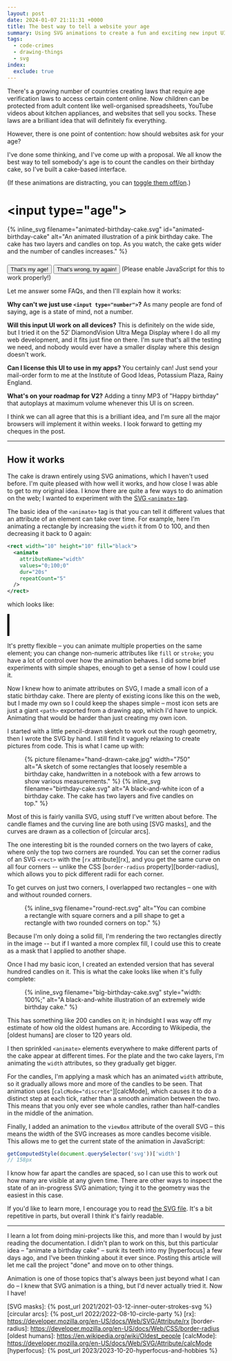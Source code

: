 ```yaml
---
layout: post
date: 2024-01-07 21:11:31 +0000
title: The best way to tell a website your age
summary: Using SVG animations to create a fun and exciting new input UI.
tags:
  - code-crimes
  - drawing-things
  - svg
index:
  exclude: true
---
```

There's a growing number of countries creating laws that require age verification laws to access certain content online.
Now children can be protected from adult content like well-organised spreadsheets, YouTube videos about kitchen appliances, and websites that sell you socks.
These laws are a brilliant idea that will definitely fix everything.

However, there is one point of contention: how should websites ask for your age?

I've done some thinking, and I've come up with a proposal.
We all know the best way to tell somebody's age is to count the candles on their birthday cake, so I've built a cake-based interface.

<style type="x-text/scss">
  #cakeInput {
    --width: calc(
      100vw
      - 3 * var(--default-padding)
      - env(safe-area-inset-left)
      - env(safe-area-inset-right)
      - 2 * var(--border-width)
    );

    /* Imagine we want a layout like this, where W is the full width of
     * the window, T is the text, and C is the cake.
     *
     *      WWWWWWWWWWWW|WWWWWWWWWWWW
     *          TTTTTTTT|TTTTTTTT
     *       CCCCCCCCCCC|CCCCCCCCCCC
     *
     * By default, the cake will be aligned flush left with the text:
     *
     *      WWWWWWWWWWWW|WWWWWWWWWWWW
     *          TTTTTTTT|TTTTTTTT
     *          CCCCCCCCCCC|CCCCCCCCCCC
     *
     * But we want it pushing against the left-hand side of the window.
     * Then we work out the margin we need to push it left by by taking
     * the difference of half the width of the cake, and half the width
     * of the text.
     *
     *      WWWWWWWWWWWW|WWWWWWWWWWWW
     *          TTTTTTTT|TTTTTTTT
     *          ^^^^^^^^
     *           = 50%
     *
     *       CCCCCCCCCCC|CCCCCCCCCCC
     *       ^^^^^^^^^^^
     *        = width / 2
     *
     */

    width: var(--width);
    margin-left:  calc(-1 * (var(--width) / 2 - 50%));
    background: #ff00d022;
    border: var(--border-width) solid #ff00d0;
    border-radius: 10px;
    text-align: center;
    font-family: 'Comic Sans MS', 'Comic Sans', sans-serif;
    color: #ff00d0;
    padding-bottom: 1em;
    padding-left: var(--default-padding);
    overflow: scroll;

    display: inline-block;

    h1 {
      color: #ff00d0;
    }

    @media screen and (max-width: calc(var(--max-width) + var(--default-padding) * 2)) {
      margin-left:  0;
      margin-right: 0;
    }

    button {
      background: #ff00d0;
      color: white;
      font-size: 1.2em;
      border-radius: 10px;
      padding: 3px 10px;
      border: 3px solid #ff00d0;
      font-family: 'Comic Sans MS', 'Comic Sans', sans-serif;
    }

    button:active {
      translate: 0 3px;
    }
  }
</style>

<p id="reducedMotionWarning">
  (If these animations are distracting, you can <a onclick="script:toggleAllAnimations()" style="cursor: pointer; text-decoration: underline">toggle them off/on</a>.)
</p>

<div id="cakeInput">
  <h1>&lt;input type="age"&gt;</h1>

  {%
    inline_svg
    filename="animated-birthday-cake.svg"
    id="animated-birthday-cake"
    alt="An animated illustration of a pink birthday cake. The cake has two layers and candles on top. As you watch, the cake gets wider and the number of candles increases."
  %}

  <h3 id="age">
  </h3>

  <button onclick="script:document.querySelector('svg').pauseAnimations();">
    That’s my age!
  </button>

  <button onclick="script:restartAnimation();">
    That’s wrong, try again!
  </button>

  <noscript>
    (Please enable JavaScript for this to work properly!)
  </noscript>
</div>

<script>
  function restartAnimation() {
    const currentSvg = document.querySelector('svg#animated-birthday-cake');

    const newSvg = currentSvg.cloneNode(true);  /* deep = true */

    currentSvg.after(newSvg);
    currentSvg.remove();
  }

  function getCurrentAge() {
    const width = getComputedStyle(document.querySelector('svg#animated-birthday-cake'))['width'];
    const pixels = Number(width.replace(/px/, ''));

    const candleCount = Math.floor((pixels - 50) / 2 / 10) - 2;

    if (candleCount <= 1) {
      document.querySelector("#age").innerHTML = "You were only just born!";
    } else {
      document.querySelector("#age").innerHTML = `You are ${candleCount} years old!`;
    }
  }

  function toggleAllAnimations() {
    document.querySelectorAll("svg").forEach(svg => svg.pauseAnimations());
  }

  window.onload = function() {
    const isReduced =
      window.matchMedia(`(prefers-reduced-motion: reduce)`) === true |
      window.matchMedia(`(prefers-reduced-motion: reduce)`).matches === true;

    if (!!isReduced) {
      toggleAllAnimations();
      document.querySelector("#reducedMotionWarning").innerHTML = "(You have the “prefers reduced motion” setting, so I’ve disabled the animations. If you want to see them, you can <a onclick=\"script:toggleAllAnimations()\" style=\"cursor: pointer; text-decoration: underline;\">toggle them on/off</a>.)"
    }

    window.setInterval(getCurrentAge, 10);
  }
</script>

Let me answer some FAQs, and then I'll explain how it works:

**Why can't we just use `<input type="number">`?**
As many people are fond of saying, age is a state of mind, not a number.

**Will this input UI work on all devices?**
This is definitely on the wide side, but I tried it on the 52′ DiamondVision Ultra Mega Display where I do all my web development, and it fits just fine on there.
I'm sure that's all the testing we need, and nobody would ever have a smaller display where this design doesn't work.

**Can I license this UI to use in my apps?**
You certainly can!
Just send your mail-order form to me at the Institute of Good Ideas, Potassium Plaza, Rainy England.

**What's on your roadmap for V2?**
Adding a tinny MP3 of "Happy birthday" that autoplays at maximum volume whenever this UI is on screen.

I think we can all agree that this is a brilliant idea, and I'm sure all the major browsers will implement it within weeks.
I look forward to getting my cheques in the post.

[trunarla]: https://www.instagram.com/mewtru/

---

## How it works

The cake is drawn entirely using SVG animations, which I haven't used before.
I'm quite pleased with how well it works, and how close I was able to get to my original idea.
I know there are quite a few ways to do animation on the web; I wanted to experiment with the [SVG `<animate>` tag][animate].

The basic idea of the `<animate>` tag is that you can tell it different values that an attribute of an element can take over time.
For example, here I'm animating a rectangle by increasing the `width` it from 0 to 100, and then decreasing it back to 0 again:

```xml
<rect width="10" height="10" fill="black">
  <animate
    attributeName="width"
    values="0;100;0"
    dur="20s"
    repeatCount="5"
  />
</rect>
```

which looks like:

<svg xmlns="http://www.w3.org/2000/svg" xmlns:xlink="http://www.w3.org/1999/xlink" viewBox="0 0 100 10" width="100%">
  <rect width="100" height="100" fill="black">
    <animate
      attributeName="width"
      values="0;100;0"
      dur="20s"
      repeatCount="indefinite"
    />
  </rect>
</svg>

It's pretty flexible – you can animate multiple properties on the same element; you can change non-numeric attributes like `fill` or `stroke`; you have a lot of control over how the animation behaves.
I did some brief experiments with simple shapes, enough to get a sense of how I could use it.

Now I knew how to animate attributes on SVG, I made a small icon of a static birthday cake.
There are plenty of existing icons like this on the web, but I made my own so I could keep the shapes simple – most icon sets are just a giant `<path>` exported from a drawing app, which I'd have to unpick.
Animating that would be harder than just creating my own icon.

I started with a little pencil-drawn sketch to work out the rough geometry, then I wrote the SVG by hand.
I still find it vaguely relaxing to create pictures from code.
This is what I came up with:

<style type="x-text/scss">
  #two_columns {
    display: grid;
    grid-template-columns: 2fr 1fr;
    grid-gap: var(--grid-gap);
    align-items: center;
  }
</style>

<figure id="two_columns">
  {%
    picture
    filename="hand-drawn-cake.jpg"
    width="750"
    alt="A sketch of some rectangles that loosely resemble a birthday cake, handwritten in a notebook with a few arrows to show various measurements."
  %}
  {%
    inline_svg
    filename="birthday-cake.svg"
    alt="A black-and-white icon of a birthday cake. The cake has two layers and five candles on top."
  %}
</figure>

Most of this is fairly vanilla SVG, using stuff I've written about before.
The candle flames and the curving line are both using [SVG masks], and the curves are drawn as a collection of [circular arcs].

The one interesting bit is the rounded corners on the two layers of cake, where only the top two corners are rounded.
You can set the corner radius of an SVG `<rect>` with the [`rx` attribute][rx], and you get the same curve on all four corners -- unlike the CSS [`border-radius` property][border-radius], which allows you to pick different radii for each corner.

To get curves on just two corners, I overlapped two rectangles – one with and without rounded corners.

<figure>
  {%
    inline_svg
    filename="round-rect.svg"
    alt="You can combine a rectangle with square corners and a pill shape to get a rectangle with two rounded corners on top."
  %}
</figure>

Because I'm only doing a solid fill, I'm rendering the two rectangles directly in the image -- but if I wanted a more complex fill, I could use this to create as a mask that I applied to another shape.

Once I had my basic icon, I created an extended version that has several hundred candles on it.
This is what the cake looks like when it's fully complete:

<figure class="wide_img">
  {%
    inline_svg
    filename="big-birthday-cake.svg"
    style="width: 100%;"
    alt="A black-and-white illustration of an extremely wide birthday cake."
  %}
</figure>

This has something like 200 candles on it; in hindsight I was way off my estimate of how old the oldest humans are.
According to Wikipedia, the [oldest humans] are closer to 120 years old.

I then sprinkled `<animate>` elements everywhere to make different parts of the cake appear at different times.
For the plate and the two cake layers, I'm animating the `width` attributes, so they gradually get bigger.

For the candles, I'm applying a mask which has an animated `width` attribute, so it gradually allows more and more of the candles to be seen.
That animation uses [`calcMode="discrete"`][calcMode], which causes it to do a distinct step at each tick, rather than a smooth animation between the two.
This means that you only ever see whole candles, rather than half-candles in the middle of the animation.

Finally, I added an animation to the `viewBox` attribute of the overall SVG – this means the width of the SVG increases as more candles become visible.
This allows me to get the current state of the animation in JavaScript:

```javascript
getComputedStyle(document.querySelector('svg'))['width']
// 158px
```

I know how far apart the candles are spaced, so I can use this to work out how many are visible at any given time.
There are other ways to inspect the state of an in-progress SVG animation; tying it to the geometry was the easiest in this case.

If you'd like to learn more, I encourage you to read <a href="https://github.com/alexwlchan/alexwlchan.net/blob/main/src/_images/2024/animated-birthday-cake.svg">the SVG file</a>.
It's a bit repetitive in parts, but overall I think it's fairly readable.

---

I learn a lot from doing mini-projects like this, and more than I would by just reading the documentation.
I didn't plan to work on this, but this particular idea – "animate a birthday cake" – sunk its teeth into my [hyperfocus] a few days ago, and I've been thinking about it ever since.
Posting this article will let me call the project "done" and move on to other things.

Animation is one of those topics that's always been just beyond what I can do – I knew that SVG animation is a thing, but I'd never actually tried it.
Now I have!

[animate]: https://developer.mozilla.org/en-US/docs/Web/SVG/Element/animate
[SVG masks]: {% post_url 2021/2021-03-12-inner-outer-strokes-svg %}
[circular arcs]: {% post_url 2022/2022-08-10-circle-party %}
[rx]: https://developer.mozilla.org/en-US/docs/Web/SVG/Attribute/rx
[border-radius]: https://developer.mozilla.org/en-US/docs/Web/CSS/border-radius
[oldest humans]: https://en.wikipedia.org/wiki/Oldest_people
[calcMode]: https://developer.mozilla.org/en-US/docs/Web/SVG/Attribute/calcMode
[hyperfocus]: {% post_url 2023/2023-10-20-hyperfocus-and-hobbies %}
